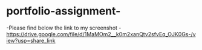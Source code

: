 # portfolio-assignment-
-Please find below the link to my screenshot
-https://drive.google.com/file/d/1MaMOm2__k0m2xanQtv2sfvEq_OJK0Gs-/view?usp=share_link

